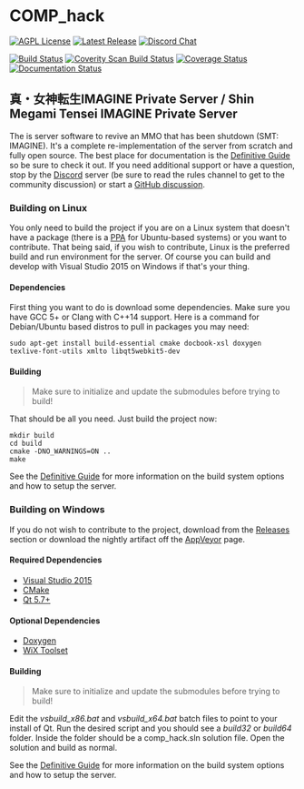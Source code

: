 # COMP\_hack #

[![AGPL License](http://img.shields.io/badge/license-AGPL-brightgreen.svg)](https://opensource.org/licenses/AGPL-3.0)
[![Latest Release](https://img.shields.io/github/downloads/comphack/comp_hack/v4.12.2-wyrd-hotfix2/total.svg)](https://github.com/comphack/comp_hack/releases/tag/v4.12.2-wyrd-hotfix2)
[![Discord Chat](https://img.shields.io/discord/322024695266541579.svg?label=&logo=discord&logoColor=ffffff&color=7389D8&labelColor=6A7EC2)](http://discord.gg/9jXeKcJ)

[![Build Status](https://travis-ci.com/comphack/comp_hack.svg?branch=develop)](https://travis-ci.com/comphack/comp_hack)
[![Coverity Scan Build Status](https://scan.coverity.com/projects/9671/badge.svg)](https://scan.coverity.com/projects/comphack-comp_hack)
[![Coverage Status](https://coveralls.io/repos/github/comphack/comp_hack/badge.svg?branch=develop)](https://coveralls.io/github/comphack/comp_hack?branch=develop)
[![Documentation Status](https://readthedocs.org/projects/comp-hack/badge/?version=latest)](https://comp-hack.readthedocs.io/en/latest/?badge=latest)

## 真・女神転生IMAGINE Private Server / Shin Megami Tensei IMAGINE Private Server ##

The is server software to revive an MMO that has been shutdown (SMT: IMAGINE). It's a complete re-implementation of the server from scratch and fully open source. The best place for documentation is the [Definitive Guide](https://comp-hack.readthedocs.io/en/latest/) so be sure to check it out. If you need additional support or have a question, stop by the [Discord](http://discord.gg/9jXeKcJ) server (be sure to read the rules channel to get to the community discussion) or start a [GitHub discussion](https://github.com/comphack/comp_hack/discussions).

### Building on Linux ###

You only need to build the project if you are on a Linux system that doesn't have a package (there is a [PPA](https://launchpad.net/~compomega/+archive/ubuntu/comphack) for Ubuntu-based systems) or you want to contribute. That being said, if you wish to contribute, Linux is the preferred build and run environment for the server. Of course you can build and develop with Visual Studio 2015 on Windows if that's your thing.

#### Dependencies ####

First thing you want to do is download some dependencies. Make sure you have GCC 5+ or Clang with C++14 support. Here is a command for Debian/Ubuntu based distros to pull in packages you may need:
```
sudo apt-get install build-essential cmake docbook-xsl doxygen texlive-font-utils xmlto libqt5webkit5-dev
```

#### Building ####

> Make sure to initialize and update the submodules before trying to build!

That should be all you need. Just build the project now:
```
mkdir build
cd build
cmake -DNO_WARNINGS=ON ..
make
```

See the [Definitive Guide](https://comp-hack.readthedocs.io/en/latest/chapters/hacking.html#build-system) for more information on the build system options and how to setup the server.

### Building on Windows ###

If you do not wish to contribute to the project, download from the [Releases](https://github.com/comphack/comp_hack/releases) section or download the nightly artifact off the [AppVeyor](https://ci.appveyor.com/project/compomega/comp-hack/history) page.

#### Required Dependencies ####

* [Visual Studio 2015](https://visualstudio.microsoft.com/vs/older-downloads/)
* [CMake](https://cmake.org)
* [Qt 5.7+](https://www.qt.io)

#### Optional Dependencies ####

* [Doxygen](http://www.doxygen.nl)
* [WiX Toolset](http://wixtoolset.org)

#### Building ####

> Make sure to initialize and update the submodules before trying to build!

Edit the _vsbuild_x86.bat_ and _vsbuild_x64.bat_ batch files to point to your install of Qt. Run the desired script and you should see a _build32_ or _build64_ folder. Inside the folder should be a comp_hack.sln solution file. Open the solution and build as normal.

See the [Definitive Guide](https://comp-hack.readthedocs.io/en/latest/chapters/hacking.html#build-system) for more information on the build system options and how to setup the server.
